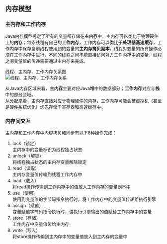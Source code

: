 ## 内存模型
### 主内存和工作内存
Java内存模型规定了所有的变量都存储在**主内存**中，主内存可以类比于物理硬件上的**内存**；每条线程有自己的**工作内存**，工作内存可以类比于**处理器高速缓存**，工作内存中保存当前线程使用到的变量的**主内存拷贝副本**。线程对变量的所有操作必须在工作内存中进行，不同的线程之间不能直接访问对方工作内存中的变量，线程之间变量值的传递需要通过主内存来完成。<br/>


线程、主内存、工作内存关系图<br/>
![线程、主内存、工作内存关系](https://raw.githubusercontent.com/ZhengweiHou/spring-boot-parent-hzw/master/spring-boot-jvm/src/main/resources/docs/%E7%BA%BF%E7%A8%8B%E3%80%81%E4%B8%BB%E5%86%85%E5%AD%98%E3%80%81%E5%B7%A5%E4%BD%9C%E5%86%85%E5%AD%98%E5%85%B3%E7%B3%BB.png)

从Java内存区域来看，**主内存**主要对应Java**堆**中的数据部分；**工作内存**对应与**栈**中的部分区域。<br/>
从分配来看，主内存直接对应于物理硬件的内存，工作内存可能会被虚拟机（甚至是硬件系统优化）优先存储于寄存器和高速缓存中。

### 内存间交互
主内存和工作内存中内容拷贝和同步有以下8种操作完成：

1. lock（锁定）<br/>
	主内存中的变量标识为线程独占状态
2. unlock（解锁）<br/>
	将线程独占状态的主内存变量解除锁定
3. read（读取）<br/>
	主内存变量值传输到线程工作内存中
4. load（载入）<br/>
	将read操作传输到工作内存中的值放入工作内存的变量副本中
5. use（使用）<br/>
	使用到变量值的字节码指令执行时，将工作内存中的变量值传递给执行引擎
6. assign（赋值）<br/>
	变量赋值字节码指令执行时，讲执行引擎输出的值赋给工作内存中的变量
7. store（存储）<br/>
	工作内存中变量值传给主内存
8. write（写入）<br/>
	将store操作传输到主内存中的变量值放入到主内存的变量中
	
	
	
